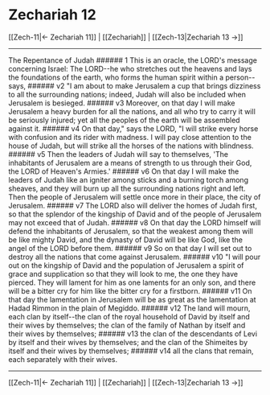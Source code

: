 # Zechariah 12

[[Zech-11|← Zechariah 11]] | [[Zechariah]] | [[Zech-13|Zechariah 13 →]]
***

The Repentance of Judah ###### 1 This is an oracle, the LORD's message concerning Israel: The LORD--he who stretches out the heavens and lays the foundations of the earth, who forms the human spirit within a person--says, ###### v2 "I am about to make Jerusalem a cup that brings dizziness to all the surrounding nations; indeed, Judah will also be included when Jerusalem is besieged. ###### v3 Moreover, on that day I will make Jerusalem a heavy burden for all the nations, and all who try to carry it will be seriously injured; yet all the peoples of the earth will be assembled against it. ###### v4 On that day," says the LORD, "I will strike every horse with confusion and its rider with madness. I will pay close attention to the house of Judah, but will strike all the horses of the nations with blindness. ###### v5 Then the leaders of Judah will say to themselves, 'The inhabitants of Jerusalem are a means of strength to us through their God, the LORD of Heaven's Armies.' ###### v6 On that day I will make the leaders of Judah like an igniter among sticks and a burning torch among sheaves, and they will burn up all the surrounding nations right and left. Then the people of Jerusalem will settle once more in their place, the city of Jerusalem. ###### v7 The LORD also will deliver the homes of Judah first, so that the splendor of the kingship of David and of the people of Jerusalem may not exceed that of Judah. ###### v8 On that day the LORD himself will defend the inhabitants of Jerusalem, so that the weakest among them will be like mighty David, and the dynasty of David will be like God, like the angel of the LORD before them. ###### v9 So on that day I will set out to destroy all the nations that come against Jerusalem. ###### v10 "I will pour out on the kingship of David and the population of Jerusalem a spirit of grace and supplication so that they will look to me, the one they have pierced. They will lament for him as one laments for an only son, and there will be a bitter cry for him like the bitter cry for a firstborn. ###### v11 On that day the lamentation in Jerusalem will be as great as the lamentation at Hadad Rimmon in the plain of Megiddo. ###### v12 The land will mourn, each clan by itself--the clan of the royal household of David by itself and their wives by themselves; the clan of the family of Nathan by itself and their wives by themselves; ###### v13 the clan of the descendants of Levi by itself and their wives by themselves; and the clan of the Shimeites by itself and their wives by themselves; ###### v14 all the clans that remain, each separately with their wives.

***
[[Zech-11|← Zechariah 11]] | [[Zechariah]] | [[Zech-13|Zechariah 13 →]]
